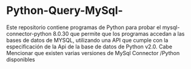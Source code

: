# Python-Query-MySql-
Este repositorio contiene programas de Python para probar el mysql-connector-python 8.0.30 que permite que los programas accedan a las bases de datos de MYSQL, utilizando una API que cumple con la especificación de la Api de la base de datos de Python v2.0.
Cabe Mencionar que existen varias versiones de MySql Connector /Python disponibles
